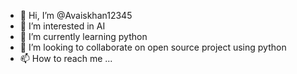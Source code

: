 - 👋 Hi, I’m @Avaiskhan12345
- 👀 I’m interested in AI
- 🌱 I’m currently learning python
- 💞️ I’m looking to collaborate on open source project using python
- 📫 How to reach me ...

<!---
Avaiskhan12345/Avaiskhan12345 is a ✨ special ✨ repository because its `README.md` (this file) appears on your GitHub profile.
You can click the Preview link to take a look at your changes.
--->
